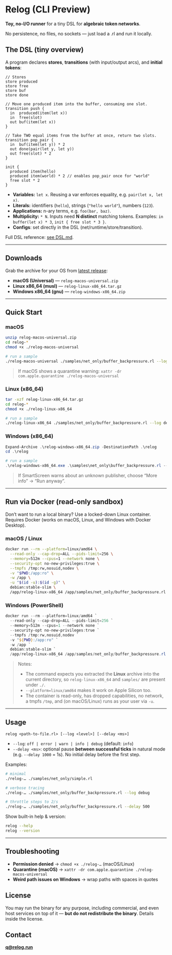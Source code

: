 # Relog (CLI Preview)

**Toy, no-I/O runner** for a tiny DSL for **algebraic token networks**.

No persistence, no files, no sockets — just load a .rl and run it locally.

## The DSL (tiny overview)

A program declares **stores**, **transitions** (with input/output arcs), and **initial tokens**:

```relog
// Stores
store produced
store free
store buf
store done

// Move one produced item into the buffer, consuming one slot.
transition push {
  in  produced(item(let x))
  in  free(slot)
  out buf(item(let x))
}

// Take TWO equal items from the buffer at once, return two slots.
transition pop_pair {
  in  buf(item(let y)) * 2
  out done(pair(let y, let y))
  out free(slot) * 2
}

init {
  produced item(hello)
  produced item(world) * 2 // enables pop_pair once for "world"
  free slot * 2
}
```
* **Variables:** `let x`. Reusing a var enforces equality, e.g. `pair(let x, let x)`.
* **Literals:** identifiers (`hello`), strings (`"hello world"`), numbers (`123`).
* **Applications:** n-ary terms, e.g. `foo(bar, baz)`.
* **Multiplicity:** `* N`. Inputs need **N distinct** matching tokens. Examples: `in buffer(let x) * 3`, `init { free slot * 3 }`.
* **Configs**: set directly in the DSL (net/runtime/store/transition).

Full DSL reference: [see DSL.md](./DSL.md).

---

## Downloads

Grab the archive for your OS from [latest release](https://github.com/relogrun/relog/releases/latest):

* **macOS (Universal)** — `relog-macos-universal.zip`
* **Linux x86\_64 (musl)** — `relog-linux-x86_64.tar.gz`
* **Windows x86\_64 (gnu)** — `relog-windows-x86_64.zip`

---

## Quick Start

### macOS

```bash
unzip relog-macos-universal.zip
cd relog-*
chmod +x ./relog-macos-universal

# run a sample
./relog-macos-universal ./samples/net_only/buffer_backpressure.rl --log debug --delay 500
```

> If macOS shows a quarantine warning:
> `xattr -dr com.apple.quarantine ./relog-macos-universal`

### Linux (x86\_64)

```bash
tar -xzf relog-linux-x86_64.tar.gz
cd relog-*
chmod +x ./relog-linux-x86_64

# run a sample
./relog-linux-x86_64 ./samples/net_only/buffer_backpressure.rl --log debug --delay 500
```

### Windows (x86\_64)

```powershell
Expand-Archive .\relog-windows-x86_64.zip -DestinationPath .\relog
cd .\relog

# run a sample
.\relog-windows-x86_64.exe .\samples\net_only\buffer_backpressure.rl --log debug --delay 500
```

> If SmartScreen warns about an unknown publisher, choose “More info” → “Run anyway”.

---

## Run via Docker (read-only sandbox)

Don’t want to run a local binary? Use a locked-down Linux container.
Requires Docker (works on macOS, Linux, and Windows with Docker Desktop).

### macOS / Linux

```bash
docker run --rm --platform=linux/amd64 \
  --read-only --cap-drop=ALL --pids-limit=256 \
  --memory=512m --cpus=1 --network none \
  --security-opt no-new-privileges:true \
  --tmpfs /tmp:rw,nosuid,nodev \
  -v "$PWD:/app:ro" \
  -w /app \
  -u "$(id -u):$(id -g)" \
  debian:stable-slim \
  /app/relog-linux-x86_64 /app/samples/net_only/buffer_backpressure.rl --log debug --delay 500
```

### Windows (PowerShell)

```powershell
docker run --rm --platform=linux/amd64 `
  --read-only --cap-drop=ALL --pids-limit=256 `
  --memory=512m --cpus=1 --network none `
  --security-opt no-new-privileges:true `
  --tmpfs /tmp:rw,nosuid,nodev `
  -v "${PWD}:/app:ro" `
  -w /app `
  debian:stable-slim `
  /app/relog-linux-x86_64 /app/samples/net_only/buffer_backpressure.rl --log debug --delay 500
```

> Notes:
>
> * The command expects you extracted the **Linux** archive into the current directory, so `relog-linux-x86_64` and `samples/` are present under `./`.
> * `--platform=linux/amd64` makes it work on Apple Silicon too.
> * The container is read-only, has dropped capabilities, no network, a tmpfs `/tmp`, and (on macOS/Linux) runs as your user via `-u`.
> 
---

## Usage

```
relog <path-to-file.rl> [--log <level>] [--delay <ms>]
```

* `--log`: `off | error | warn | info | debug` (default: `info`)
* `--delay <ms>`: optional pause **between successful ticks** in natural mode (e.g. `--delay 1000` = 1s).
  No initial delay before the first step.

Examples:

```bash
# minimal
./relog-… ./samples/net_only/simple.rl

# verbose tracing
./relog-… ./samples/net_only/buffer_backpressure.rl --log debug

# throttle steps to 2/s
./relog-… ./samples/net_only/buffer_backpressure.rl --delay 500
```

Show built-in help & version:

```bash
relog --help
relog --version
```

---

## Troubleshooting

* **Permission denied** → `chmod +x ./relog-…` (macOS/Linux)
* **Quarantine (macOS)** → `xattr -dr com.apple.quarantine ./relog-macos-universal`
* **Weird path issues on Windows** → wrap paths with spaces in quotes

## License

You may run the binary for any purpose, including commercial, and even host services on top of it — **but do not redistribute the binary**. Details inside the license.

## Contact

**[q@relog.run](mailto:q@relog.run)**

